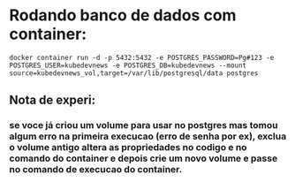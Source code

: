 # Rodando banco de dados com container:
    docker container run -d -p 5432:5432 -e POSTGRES_PASSWORD=Pg#123 -e POSTGRES_USER=kubedevnews -e POSTGRES_DB=kubedevnews --mount source=kubedevnews_vol,target=/var/lib/postgresql/data postgres

## Nota de experi:
### se voce já criou um volume para usar no postgres mas tomou algum erro na primeira execucao (erro de senha por ex), exclua o volume antigo altera as propriedades no codigo e no comando do container e depois crie um novo volume e passe no comando de execucao do container.
